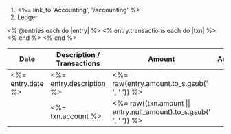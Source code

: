 <ol class="breadcrumb">
  <li><%= link_to 'Accounting', '/accounting' %></li>
  <li class="active">Ledger</li>
</ol>

<table id="ledger" class="table table-hover">
  <thead>
    <th>Date</th>
    <th>Description / Transactions</th>
    <th class="text-right">Amount</th>
    <th>Actions</th>
  </thead>
  <tbody>
    <% @entries.each do |entry| %>
    <tr class="ledger-entry" entry-id="<%= entry.id %>">
      <td><%= entry.date %></td>
      <td><%= entry.description %></td>
      <td class="text-right"><%= raw(entry.amount.to_s.gsub(' ', '&nbsp;')) %></td>
      <td class="actions">
        <a class="glyphicon glyphicon-edit text-warning"></a>
        <a class="glyphicon glyphicon-remove text-danger"></a>
      </td>
    </tr>
    <% entry.transactions.each do |txn| %>
    <tr class="ledger-transaction" entry-id="<%= entry.id %>">
      <td></td>
      <td><%= txn.account %></td>
      <td class="text-right"><%= raw((txn.amount || entry.null_amount).to_s.gsub(' ', '&nbsp;')) %></td>
      <td></td>
    </tr>
    <% end %>
    <% end %>
  </tbody>
</table>
